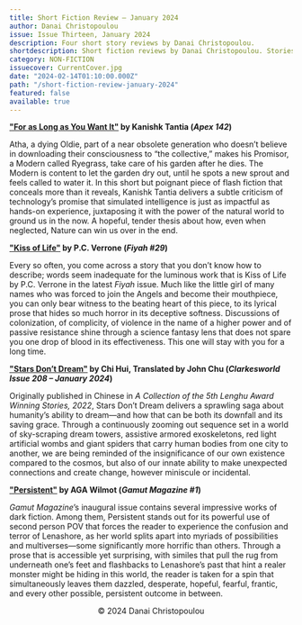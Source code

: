 ```yaml
---
title: Short Fiction Review — January 2024
author: Danai Christopoulou
issue: Issue Thirteen, January 2024
description: Four short story reviews by Danai Christopoulou.
shortdescription: Short fiction reviews by Danai Christopoulou. Stories reviewed include "For as Long as You Want It" by Kanishk Tantia (published in <em>Apex Magazine</em>), "Kiss of Life" by P.C. Verrone (published in <em>Fiyah Magazine</em>), "Stars Don’t Dream" by Chi Hui and translated by John Chu (published in <em>Clarkesworld</em>), and "Persistent" by AGA Wilmot (published in <em>Gamut Magazine</em>).
category: NON-FICTION
issuecover: CurrentCover.jpg
date: "2024-02-14T01:10:00.000Z"
path: "/short-fiction-review-january-2024"
featured: false
available: true
---
```


**["For as Long as You Want It"](https://apex-magazine.com/product/apex-magazine-issue-142/) by Kanishk Tantia (*Apex 142*)**

Atha, a dying Oldie, part of a near obsolete generation who doesn’t believe in downloading their consciousness to “the collective,” makes his Promisor, a Modern called Ryegrass, take care of his garden after he dies. The Modern is content to let the garden dry out, until he spots a new sprout and feels called to water it. In this short but poignant piece of flash fiction that conceals more than it reveals, Kanishk Tantia delivers a subtle criticism of technology’s promise that simulated intelligence is just as impactful as hands-on experience, juxtaposing it with the power of the natural world to ground us in the now. A hopeful, tender thesis about how, even when neglected, Nature can win us over in the end.


**["Kiss of Life"](https://fiyahlitmag.com/shop/issues/2024-issues/fiyah-29/) by P.C. Verrone (*Fiyah #29*)** <br />

Every so often, you come across a story that you don’t know how to describe; words seem inadequate for the luminous work that is Kiss of Life by P.C. Verrone in the latest *Fiyah* issue. Much like the little girl of many names who was forced to join the Angels and become their mouthpiece, you can only bear witness to the beating heart of this piece, to its lyrical prose that hides so much horror in its deceptive softness. Discussions of colonization, of complicity, of violence in the name of a higher power and of passive resistance shine through a science fantasy lens that does not spare you one drop of blood in its effectiveness. This one will stay with you for a long time.


**["Stars Don’t Dream"](https://clarkesworldmagazine.com/chi_01_24/) by Chi Hui, Translated by John Chu (*Clarkesworld Issue 208 – January 2024*)**

Originally published in Chinese in *A Collection of the 5th Lenghu Award Winning Stories, 2022*, Stars Don’t Dream delivers a sprawling saga about humanity’s ability to dream—and how that can be both its downfall and its saving grace. Through a continuously zooming out sequence set in a world of sky-scraping dream towers, assistive armored exoskeletons, red light artificial wombs and giant spiders that carry human bodies from one city to another, we are being reminded of the insignificance of our own existence compared to the cosmos, but also of our innate ability to make unexpected connections and create change, however miniscule or incidental. 


**["Persistent"](https://houseofgamut.com/gamut-magazine/persistent/) by AGA Wilmot (*Gamut Magazine #1*)**

*Gamut Magazine*’s inaugural issue contains several impressive works of dark fiction. Among them, Persistent stands out for its powerful use of second person POV that forces the reader to experience the confusion and terror of Lenashore, as her world splits apart into myriads of possibilities and multiverses—some significantly more horrific than others. Through a prose that is accessible yet surprising, with similes that pull the rug from underneath one’s feet and flashbacks to Lenashore’s past that hint a realer monster might be hiding in this world, the reader is taken for a spin that simultaneously leaves them dazzled, desperate, hopeful, fearful, frantic, and every other possible, persistent outcome in between.


<p style="text-align: center;">© 2024 Danai Christopoulou</p>